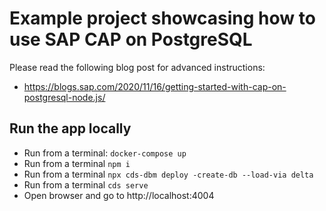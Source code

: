 # Example project showcasing how to use SAP CAP on PostgreSQL

Please read the following blog post for advanced instructions:
* https://blogs.sap.com/2020/11/16/getting-started-with-cap-on-postgresql-node.js/

## Run the app locally

- Run from a terminal: `docker-compose up` 
- Run from a terminal `npm i` 
- Run from a terminal `npx cds-dbm deploy -create-db --load-via delta` 
- Run from a terminal `cds serve` 
- Open browser and go to http://localhost:4004
